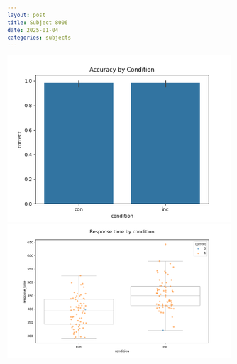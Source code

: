 ```yaml
---
layout: post
title: Subject 8006
date: 2025-01-04
categories: subjects
---
```


![](data/8006/run-10/8006_NF_acc.png)
![](data/8006/run-10/8006_NF_rt.png)
